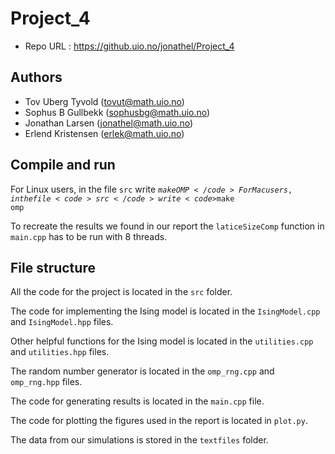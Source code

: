 # Project_4

- Repo URL : https://github.uio.no/jonathel/Project_4

## Authors

- Tov Uberg Tyvold (tovut@math.uio.no)
- Sophus B Gullbekk (sophusbg@math.uio.no)
- Jonathan Larsen (jonathel@math.uio.no) 
- Erlend Kristensen (erlek@math.uio.no)

## Compile and run

For Linux users, in the file <code>src</code> write <code>$make OMP</code>
For Mac users, in the file <code>src</code> write <code>$make omp</code>

To recreate the results we found in our report the <code>laticeSizeComp</code> function in <code>main.cpp</code> has to be run with 8 threads.

## File structure

All the code for the project is located in the <code>src</code> folder.

The code for implementing the Ising model is located in the <code>IsingModel.cpp</code> and <code>IsingModel.hpp</code> files.

Other helpful functions for the Ising model is located in the <code>utilities.cpp</code> and <code>utilities.hpp</code> files.

The random number generator is located in the <code>omp_rng.cpp</code> and <code>omp_rng.hpp</code> files.

The code for generating results is located in the <code>main.cpp</code> file.

The code for plotting the figures used in the report is located in <code>plot.py</code>.

The data from our simulations is stored in the <code>textfiles</code> folder.
